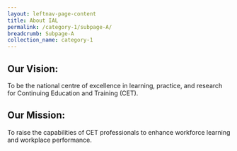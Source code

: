 ```yaml
---
layout: leftnav-page-content
title: About IAL
permalink: /category-1/subpage-A/
breadcrumb: Subpage-A
collection_name: category-1
---
```


## **Our Vision:**

To be the national centre of excellence in learning, practice, and research for Continuing Education and Training (CET).

## **Our Mission:**

To raise the capabilities of CET professionals to enhance workforce learning and workplace performance.

